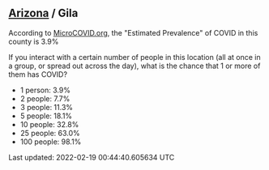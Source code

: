 
## [Arizona](/united-states/arizona) / Gila

According to [MicroCOVID.org](http://microcovid.org),
the "Estimated Prevalence" of COVID in this county is 3.9%

If you interact with a certain number of people in this location
(all at once in a group, or spread out across the day), what is the chance that
1 or more of them has COVID?

- 1 person: 3.9%
- 2 people: 7.7%
- 3 people: 11.3%
- 5 people: 18.1%
- 10 people: 32.8%
- 25 people: 63.0%
- 100 people: 98.1%

Last updated: 2022-02-19 00:44:40.605634 UTC
